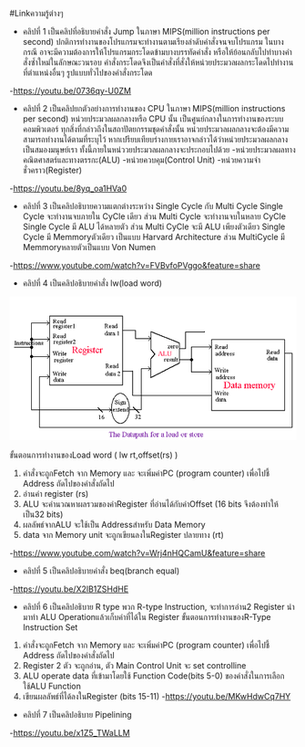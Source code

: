 #Linkความรู้ต่างๆ

- คลิปที่ 1
เป็นคลิปที่อธิบายคำสั่ง Jump ในภาษา MIPS(million instructions per second)
  ปกติการทำงานของโปรแกรมจะทำงานตามเรียงลำดับคำสั่งจนจบโปรแกรม ในบางกรณี อาจะมีความต้องการให้โปรแกรมกระโดดข้ามบางบรรทัดคำสั่ง หรือให้ย้อนกลับไปทำบางคำสั่งซ้ำใหม่ในลักษณะวนรอบ คำสั่งกระโดดจึงเป็นคำสั่งที่สั่งให้หน่วยประมวลผลกระโดดไปทำงานที่ตำแหน่งอื่นๆ รูปแบบทั่วไปของคำสั่งกระโดด

-https://youtu.be/0736qy-U0ZM
- คลิปที่ 2
เป็นคลิปยกตัวอย่างการทำงานของ CPU ในภาษา MIPS(million instructions per second)
  หน่วยประมวลผลกลางหรือ CPU นั้น เป็นศูนย์กลางในการทำงานของระบบคอมพิวเตอร์ ทุกสิ่งที่กล่าวถึงในสถาปัตยกรรมชุดคำสั่งนั้น หน่วยประมวลผลกลางจะต้องมีความสามารถทำงานได้ตามที่ระบุไว้ หากเปรียบเทียบร่างกายเราอาจกล่าวได้ว่าหน่วยประมวลผลกลางเป็นสมองมนุษย์เรา ทั้งนี้ภายในหน่ววยประมวลผลกลางจะประกอบไปด้วย 
-หน่วยประมวลผลทางคณิตศาสตร์และทางตรรกะ(ALU)
-หน่วยควบคุม(Control Unit)
-หน่วยความจำชั่วคราว(Register)


-https://youtu.be/8yq_oa1HVa0
- คลิปที่ 3
เป็นคลิปอธิบายความแตกต่างระหว่าง Single Cycle กับ Multi Cycle
  Single Cycle จะทำงานจบภายใน CyCle เดียว ส่วน Multi Cycle จะทำงานจบในหลาย CyCle
  Single Cycle มี ALU ได้หลายตัว ส่วน Multi CyCle จะมี ALU เพียงตัวเดียว
  Single Cycle มี Memmoryตัวเดียว เป็นแบบ Harvard Architecture ส่วน MultiCycle มี Memmoryหลายตัวเป็นแบบ Von Numen 

-https://www.youtube.com/watch?v=FVBvfoPVggo&feature=share
- คลิปที่ 4
เป็นคลิปอธิบายคำสั่ง lw(load word)

![รูปที่1](lwCN210.gif)

ขั้นตอนการทำงานของLoad word ( lw rt,offset(rs) )
1. คำสั่งจะถูกFetch จาก Memory และ จะเพิ่มค่าPC (program counter) เพื่อไปชี้
Address ถัดไปของคำสั่งถัดไป
2. อ่านค่า register (rs)
3. ALU จะคำนวณหาผลรวมของค่าRegister ที่อ่านได้กับค่าOffset
(16 bits จึงต้องทำให้เป็น32 bits)
4. ผลลัพธ์จากALU จะใช้เป็น Addressสำหรับ Data Memory
5. data จาก Memory unit จะถูกเขียนลงในRegister ปลายทาง (rt)

-https://www.youtube.com/watch?v=Wrj4nHQCamU&feature=share
- คลิปที่ 5
เป็นคลิปอธิบายคำสั่ง beq(branch equal)

-https://youtu.be/X2lB1ZSHdHE
- คลิปที่ 6
เป็นคลิปอธิบาย R type
พวก R-type Instruction, จะทำการอ่าน2 Register นำมาทำ ALU Operationแล้วเก็บค่าที่ได้ใน
Register 
ขั้นตอนการทำงานของR-Type Instruction Set
1. คำสั่งจะถูกFetch จาก Memory และ จะเพิ่มค่าPC (program counter) เพื่อไปชี้
Address ถัดไปของคำสั่งถัดไป
2. Register 2 ตัว จะถูกอ่าน, ตัว Main Control Unit จะ set controlline
3. ALU operate data ที่เข้ามาโดยใช้ Function Code(bits 5-0) ของคำสั่งในการเลือกใช้ALU Function
4. เขียนผลลัพธ์ที่ได้ลงในRegister (bits 15-11)
-https://youtu.be/MKwHdwCq7HY
- คลิปที่ 7
เป็นคลิปอธิบาย Pipelining

-https://youtu.be/x1Z5_TWaLLM
